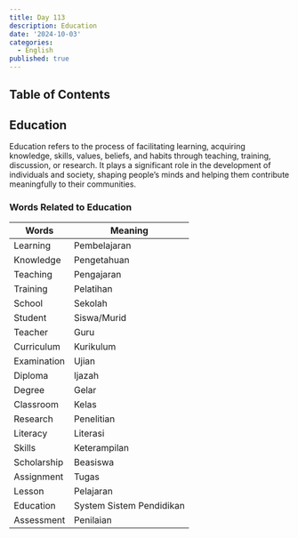 ```yaml
---
title: Day 113
description: Education
date: '2024-10-03'
categories:
  - English
published: true
---
```


## Table of Contents

## Education

Education refers to the process of facilitating learning, acquiring knowledge, skills, values, beliefs, and habits through teaching, training, discussion, or research. It plays a significant role in the development of individuals and society, shaping people’s minds and helping them contribute meaningfully to their communities.

### Words Related to Education

| Words       | Meaning                  |
| ----------- | ------------------------ |
| Learning    | Pembelajaran             |
| Knowledge   | Pengetahuan              |
| Teaching    | Pengajaran               |
| Training    | Pelatihan                |
| School      | Sekolah                  |
| Student     | Siswa/Murid              |
| Teacher     | Guru                     |
| Curriculum  | Kurikulum                |
| Examination | Ujian                    |
| Diploma     | Ijazah                   |
| Degree      | Gelar                    |
| Classroom   | Kelas                    |
| Research    | Penelitian               |
| Literacy    | Literasi                 |
| Skills      | Keterampilan             |
| Scholarship | Beasiswa                 |
| Assignment  | Tugas                    |
| Lesson      | Pelajaran                |
| Education   | System Sistem Pendidikan |
| Assessment  | Penilaian                |
